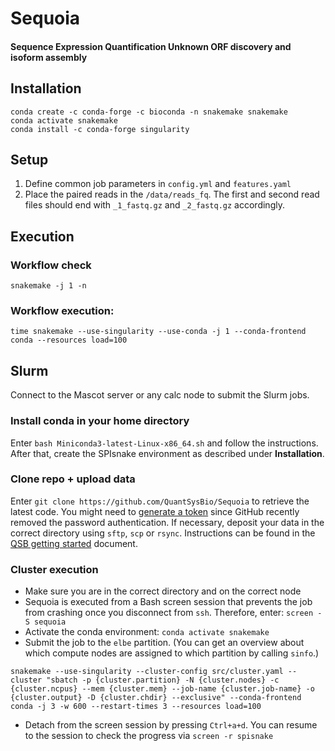 # Sequoia
#### Sequence Expression Quantification Unknown ORF discovery and isoform assembly


## Installation
```
conda create -c conda-forge -c bioconda -n snakemake snakemake
conda activate snakemake
conda install -c conda-forge singularity 
```

## Setup
1. Define common job parameters in `config.yml` and `features.yaml`
2. Place the paired reads in the `/data/reads_fq`. The first and second read files should end with `_1_fastq.gz` and `_2_fastq.gz` accordingly.  

## Execution
### Workflow check
`snakemake -j 1 -n`
### Workflow execution:
```
time snakemake --use-singularity --use-conda -j 1 --conda-frontend conda --resources load=100
```

## Slurm
Connect to the Mascot server or any calc node to submit the Slurm jobs. 

### Install conda in your home directory
Enter `bash Miniconda3-latest-Linux-x86_64.sh` and follow the instructions.
After that, create the SPIsnake environment as described under **Installation**.

### Clone repo + upload data
Enter `git clone https://github.com/QuantSysBio/Sequoia` to retrieve the latest code. You might need to [generate a token](https://github.blog/2020-12-15-token-authentication-requirements-for-git-operations/) since GitHub recently removed the password authentication.
If necessary, deposit your data in the correct directory using `sftp`, `scp` or `rsync`. Instructions can be found in the [QSB getting started](https://pad.gwdg.de/s/JlkAOXJ2f#) document.

### Cluster execution
- Make sure you are in the correct directory  and on the correct node
- Sequoia is executed from a Bash screen session that prevents the job from crashing once you disconnect from `ssh`. Therefore, enter:
`screen -S sequoia`
- Activate the conda environment:
`conda activate snakemake`
- Submit the job to the `elbe` partition. (You can get an overview about which compute nodes are assigned to which partition by calling `sinfo`.)  
```
snakemake --use-singularity --cluster-config src/cluster.yaml --cluster "sbatch -p {cluster.partition} -N {cluster.nodes} -c {cluster.ncpus} --mem {cluster.mem} --job-name {cluster.job-name} -o {cluster.output} -D {cluster.chdir} --exclusive" --conda-frontend conda -j 3 -w 600 --restart-times 3 --resources load=100
```
- Detach from the screen session by pressing `Ctrl+a+d`. You can resume to the session to check the progress via `screen -r spisnake`

